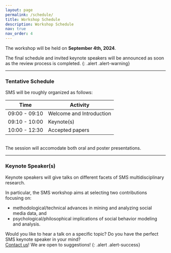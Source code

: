 ```yaml
---
layout: page
permalink: /schedule/
title: Workshop Schedule
description: Workshop Schedule
nav: true
nav_order: 4
---
```


The workshop will be held on **September 4th, 2024**.

The final schedule and invited keynote speakers will be announced as soon as the review process is completed.
{: .alert .alert-warning}

---

### Tentative Schedule

SMS will be roughly organized as follows:

| Time          | Activity                 |
|---------------|--------------------------|
| 09:00 - 09:10 | Welcome and Introduction |
| 09:10 - 10:00 | Keynote(s)               |
| 10:00 - 12:30 | Accepted papers          |


<br/>
The session will accomodate both oral and poster presentations.

---

### Keynote Speaker(s)

Keynote speakers will give talks on different facets of SMS multidisciplinary research. 

In particular, the SMS workshop aims at selecting two contributions focusing on: 
- methodological/technical advances in mining and analyzing social media data, and
- psychological/philosophical implications of social behavior modeling and analysis.


Would you like to hear a talk on a specific topic? Do you have the perfect SMS keynote speaker in your mind?  
<a href="mailto:giulio.rossetti@isti.cnr.it">Contact us</a>! We are open to suggestions!
{: .alert .alert-success}